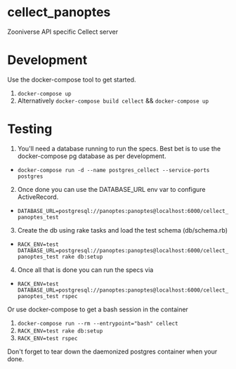 # cellect_panoptes
Zooniverse API specific Cellect server

# Development

Use the docker-compose tool to get started.

1. `docker-compose up`
2. Alternatively `docker-compose build cellect` && `docker-compose up`

# Testing

1. You'll need a database running to run the specs. Best bet is to use the docker-compose pg database as per development.
  + `docker-compose run -d --name postgres_cellect --service-ports postgres`
2. Once done you can use the DATABASE_URL env var to configure ActiveRecord.
  + `DATABASE_URL=postgresql://panoptes:panoptes@localhost:6000/cellect_panoptes_test`
3. Create the db using rake tasks and load the test schema (db/schema.rb)
  + `RACK_ENV=test DATABASE_URL=postgresql://panoptes:panoptes@localhost:6000/cellect_panoptes_test rake db:setup`
4. Once all that is done you can run the specs via
  + `RACK_ENV=test DATABASE_URL=postgresql://panoptes:panoptes@localhost:6000/cellect_panoptes_test rspec`

Or use docker-compose to get a bash session in the container
1. `docker-compose run --rm --entrypoint="bash" cellect`
0. `RACK_ENV=test rake db:setup`
0. `RACK_ENV=test rspec`

Don't forget to tear down the daemonized postgres container when your done.
